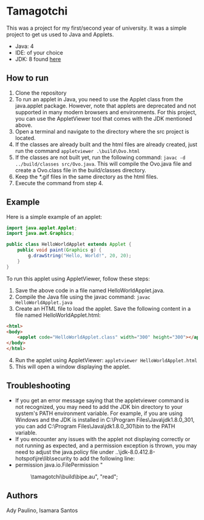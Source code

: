 # Tamagotchi

This was a project for my first/second year of university. It was a simple project to get us used to Java and Applets.
- Java: 4
- IDE: of your choice
- JDK: 8 found [here](https://adoptium.net/temurin/releases/?variant=openjdk8)

## How to run
1. Clone the repository
2. To run an applet in Java, you need to use the Applet class from the java.applet package. However, note that applets are deprecated and not 
supported in many modern browsers and environments. For this project, you can use the AppletViewer tool that comes with the JDK mentioned above.
3. Open a terminal and navigate to the directory where the src project is located.
4. If the classes are already built and the html files are already created, just run the command ``appletviewer .\build\Ovo.html``
5. If the classes are not built yet, run the following command: ``javac -d ../build/classes src/Ovo.java``. This will compile the Ovo.java file and create a Ovo.class file in the build/classes directory.
6. Keep the *.gif files in the same directory as the html files.
7. Execute the command from step 4.

## Example
Here is a simple example of an applet:  
```java
import java.applet.Applet;
import java.awt.Graphics;

public class HelloWorldApplet extends Applet {
    public void paint(Graphics g) {
        g.drawString("Hello, World!", 20, 20);
    }
}
```
To run this applet using AppletViewer, follow these steps:  
1. Save the above code in a file named HelloWorldApplet.java.
2. Compile the Java file using the javac command:
```javac HelloWorldApplet.java```
3. Create an HTML file to load the applet. Save the following content in a file named HelloWorldApplet.html:
````html
<html>
<body>
    <applet code="HelloWorldApplet.class" width="300" height="300"></applet>
</body>
</html>
````
4. Run the applet using AppletViewer:
```appletviewer HelloWorldApplet.html ```
5. This will open a window displaying the applet.

## Troubleshooting
- If you get an error message saying that the appletviewer command is not recognized, you may need to add the JDK bin directory to your system's PATH environment variable. For example, if you are using Windows and the JDK is installed in C:\Program Files\Java\jdk1.8.0_301, you can add C:\Program Files\Java\jdk1.8.0_301\bin to the PATH variable.
- If you encounter any issues with the applet not displaying correctly or not running as expected, and a permission exception is thrown, you may need to adjust the java.policy file under ..\jdk-8.0.412.8-hotspot\jre\lib\security to add the following line:
- permission java.io.FilePermission "<dir>\\tamagotchi\\build\\bipe.au", "read";

## Authors
Ady Paulino, Isamara Santos


